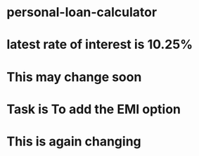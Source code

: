 # personal-loan-calculator

# latest rate of interest is 10.25%

# This may change soon

# Task is To add the EMI option

# This is again changing
